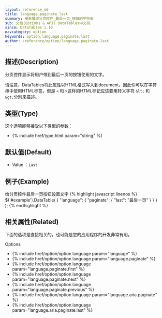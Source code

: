 ```yaml
---
layout: reference_md
title: language.paginate.last
summary: 用来描述分页控件_最后一页_按钮的字符串
sub: 文档(Options & API) DataTables中文网
since: DataTables 1.10
navcategory: option
keywords: option,language.paginate.last
author: /reference/option/language.paginate.last
---
```


## 描述(Description)

分页控件显示将用户带到最后一页的按钮使用的文字。

请注意，DataTables将此属性以HTML格式写入到document，因此你可以在字符串中使用HTML标签，但是 `<` 和 `>`这样的HTML标记应该要用转义字符 `&lt;` 和 `&gt;`分别来描述。


## 类型(Type)
这个选项能够接受以下类型的参数：

- {% include href/type.html param="string" %}


## 默认值(Default)
- Value ：`Last`

 
## 例子(Example)

给分页控件最后一页按钮设置文字
{% highlight javascript linenos %}
$('#example').DataTable( {
    "language": {
        "paginate": {
          "last": "最后一页"
        }
      }
} );
{% endhighlight %}

 
## 相关属性(Related)
下面的选项是直接相关的，也可能是您的应用程序的开发非常有用。

Options

- {% include href/option/option.language param="language" %}
- {% include href/option/option.language param="language.paginate" %}
- {% include href/option/option.language param="language.paginate.first" %}
- {% include href/option/option.language param="language.paginate.next" %}
- {% include href/option/option.language param="language.paginate.previous" %}
- {% include href/option/option.language param="language.aria.paginate" %}
- {% include href/option/option.language param="language.aria.paginate.last" %}